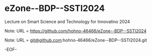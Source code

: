# eZone--BDP--SSTI2024

Lecture on Smart Science and Technology for Innovatino 2024


Note: URL = https://github.com/hohno-46466/eZone--BDP--SSTI2024

Note: URL = git@github.com:hohno-46466/eZone--BDP--SSTI2024.git

-EOF-
